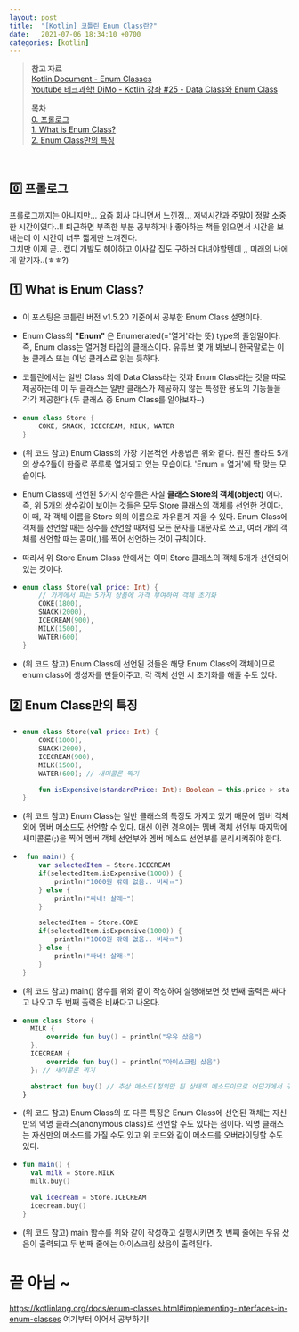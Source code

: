 ```yaml
---
layout: post
title:  "[Kotlin] 코틀린 Enum Class란?"
date:   2021-07-06 18:34:10 +0700
categories: [kotlin]
---
```


> __참고 자료__  
> [Kotlin Document - Enum Classes](https://kotlinlang.org/docs/enum-classes.html)  
> [Youtube 테크과학! DiMo - Kotlin 강좌 #25 - Data Class와 Enum Class](https://www.youtube.com/watch?v=SKosPXHLT5Q)
>
> __목차__  
> [0. 프롤로그](#0)  
> [1. What is Enum Class?](#1)  
> [2. Enum Class만의 특징](#2)


<br>

## 0️⃣ 프롤로그<a id="0"></a>

프롤로그까지는 아니지만...  요즘 회사 다니면서 느낀점... 저녁시간과 주말이 정말 소중한 시간이였다..!! 퇴근하면 부족한 부분 공부하거나 좋아하는 책들 읽으면서 시간을 보내는데 이 시간이 너무 짧게만 느껴진다.  
그치만 이제 곧.. 캡디 개발도 해야하고 이사갈 집도 구하러 다녀야할텐데 ,, 미래의 나에게 맡기자..(ㅎㅎ?) 

## 1️⃣ What is Enum Class?<a id="1"></a>

* 이 포스팅은 코틀린 버전 v1.5.20 기준에서 공부한 Enum Class 설명이다. 

* Enum Class의 __"Enum"__ 은 Enumerated(='열거'라는 뜻) type의 줄임말이다. 즉, Enum class는 열거형 타입의 클래스이다. 유튜브 몇 개 봐보니 한국말로는 이늄 클래스 또는 이넘 클래스로 읽는 듯하다.

* 코틀린에서는 일반 Class 외에 Data Class라는 것과 Enum Class라는 것을 따로 제공하는데 이 두 클래스는 일반 클래스가 제공하지 않는 특정한 용도의 기능들을 각각 제공한다.(두 클래스 중 Enum Class를 알아보자~)

* ~~~kotlin
  enum class Store {
      COKE, SNACK, ICECREAM, MILK, WATER
  }
  ~~~

* (위 코드 참고) Enum Class의 가장 기본적인 사용법은 위와 같다. 뭔진 몰라도 5개의 상수?들이 한줄로 쭈루룩 열거되고 있는 모습이다. 'Enum = 열거'에 딱 맞는 모습이다.

* Enum Class에 선언된 5가지 상수들은 사실 __클래스 Store의 객체(object)__ 이다. 즉, 위 5개의 상수같이 보이는 것들은 모두 Store 클래스의 객체를 선언한 것이다. 이 때, 각 객체 이름을 Store 외의 이름으로 자유롭게 지을 수 있다. Enum Class에 객체를 선언할 때는 상수를 선언할 때처럼 모든 문자를 대문자로 쓰고, 여러 개의 객체를 선언할 때는 콤마(,)를 찍어 선언하는 것이 규칙이다.

* 따라서 위 Store Enum Class 안에서는 이미 Store 클래스의 객체 5개가 선언되어 있는 것이다.

* ~~~kotlin
  enum class Store(val price: Int) {
      // 가게에서 파는 5가지 상품에 가격 부여하여 객체 초기화
      COKE(1800),
      SNACK(2000),
      ICECREAM(900),
      MILK(1500),
      WATER(600)
  }
  ~~~

* (위 코드 참고) Enum Class에 선언된 것들은 해당 Enum Class의 객체이므로 enum class에 생성자를 만들어주고, 각 객체 선언 시 초기화를 해줄 수도 있다.

## 2️⃣ Enum Class만의 특징<a id="2"></a>

* ~~~kotlin
  enum class Store(val price: Int) {
      COKE(1800),
      SNACK(2000),
      ICECREAM(900),
      MILK(1500),
      WATER(600); // 새미콜론 찍기

      fun isExpensive(standardPrice: Int): Boolean = this.price > standardPrice // 가격 비교 대상이 객체 자기 자신의 가격이므로 this.price임
  }
  ~~~

* (위 코드 참고) Enum Class는 일반 클래스의 특징도 가지고 있기 때문에 멤버 객체 외에 멤버 메소드도 선언할 수 있다. 대신 이런 경우에는 멤버 객체 선언부 마지막에 새미콜론(;)을 찍어 멤버 객체 선언부와 멤버 메소드 선언부를 분리시켜줘야 한다.

* ~~~kotlin
   fun main() {
      var selectedItem = Store.ICECREAM
      if(selectedItem.isExpensive(1000)) {
          println("1000원 밖에 없음.. 비싸ㅠ")
      } else {
          println("싸네! 살래~")
      }

      selectedItem = Store.COKE
      if(selectedItem.isExpensive(1000)) {
          println("1000원 밖에 없음.. 비싸ㅠ")
      } else {
          println("싸네! 살래~")
      }
  }
  ~~~
  
* (위 코드 참고) main() 함수를 위와 같이 작성하여 실행해보면 첫 번째 출력은 싸다고 나오고 두 번째 출력은 비싸다고 나온다.

* ~~~kotlin
  enum class Store {
    MILK {
        override fun buy() = println("우유 샀음")
    },
    ICECREAM {
        override fun buy() = println("아이스크림 샀음")
    }; // 새미콜론 찍기

    abstract fun buy() // 추상 메소드(정의만 된 상태의 메소드이므로 어딘가에서 구현이 필요)
  }
  ~~~
  
* (위 코드 참고) Enum Class의 또 다른 특징은 Enum Class에 선언된 객체는 자신만의 익명 클래스(anonymous class)로 선언할 수도 있다는 점이다. 익명 클래스는 자신만의 메소드를 가질 수도 있고 위 코드와 같이 메소드를 오버라이딩할 수도 있다. 

* ~~~kotlin
  fun main() {
    val milk = Store.MILK
    milk.buy()

    val icecream = Store.ICECREAM
    icecream.buy()
  }
  ~~~
  
* (위 코드 참고) main 함수를 위와 같이 작성하고 실행시키면 첫 번째 줄에는 우유 샀음이 출력되고 두 번째 줄에는 아이스크림 샀음이 출력된다.

# 끝 아님 ~

https://kotlinlang.org/docs/enum-classes.html#implementing-interfaces-in-enum-classes 여기부터 이어서 공부하기!
